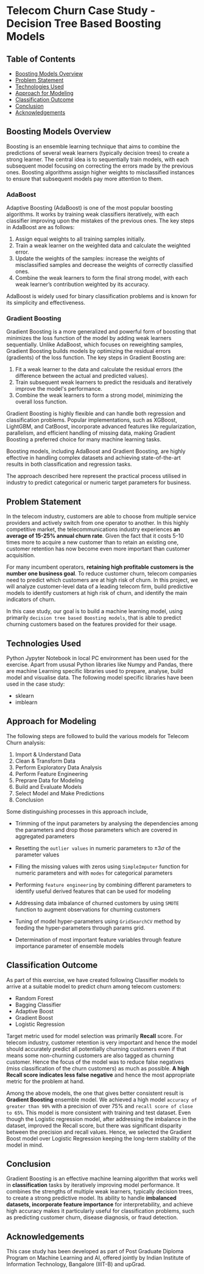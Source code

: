 # Telecom Churn Case Study - Decision Tree Based Boosting Models

## Table of Contents
* [Boosting Models Overview](#boosting-models-overview)
* [Problem Statement](#problem-statement)
* [Technologies Used](#technologies-used)
* [Approach for Modeling](#approach-for-modeling)
* [Classification Outcome](#classification-outcome)
* [Conclusion](#conclusion)
* [Acknowledgements](#acknowledgements)

## Boosting Models Overview

Boosting is an ensemble learning technique that aims to combine the predictions of several weak learners (typically decision trees) to create a strong learner. The central idea is to sequentially train models, with each subsequent model focusing on correcting the errors made by the previous ones. Boosting algorithms assign higher weights to misclassified instances to ensure that subsequent models pay more attention to them.

### AdaBoost

Adaptive Boosting (AdaBoost) is one of the most popular boosting algorithms. It works by training weak classifiers iteratively, with each classifier improving upon the mistakes of the previous ones. The key steps in AdaBoost are as follows:

1. Assign equal weights to all training samples initially.
2. Train a weak learner on the weighted data and calculate the weighted error.
3. Update the weights of the samples: increase the weights of misclassified samples and decrease the weights of correctly classified ones.
4. Combine the weak learners to form the final strong model, with each weak learner’s contribution weighted by its accuracy.

AdaBoost is widely used for binary classification problems and is known for its simplicity and effectiveness.

### Gradient Boosting

Gradient Boosting is a more generalized and powerful form of boosting that minimizes the loss function of the model by adding weak learners sequentially. Unlike AdaBoost, which focuses on reweighting samples, Gradient Boosting builds models by optimizing the residual errors (gradients) of the loss function. The key steps in Gradient Boosting are:

1. Fit a weak learner to the data and calculate the residual errors (the difference between the actual and predicted values).
2. Train subsequent weak learners to predict the residuals and iteratively improve the model's performance.
3. Combine the weak learners to form a strong model, minimizing the overall loss function.

Gradient Boosting is highly flexible and can handle both regression and classification problems. Popular implementations, such as XGBoost, LightGBM, and CatBoost, incorporate advanced features like regularization, parallelism, and efficient handling of missing data, making Gradient Boosting a preferred choice for many machine learning tasks.

Boosting models, including AdaBoost and Gradient Boosting, are highly effective in handling complex datasets and achieving state-of-the-art results in both classification and regression tasks.

 The approach described here represent the practical process utilised in industry to predict categorical or numeric target parameters for business.


## Problem Statement

In the telecom industry, customers are able to choose from multiple service providers and actively switch from one operator to another. In this highly competitive market, the telecommunications industry experiences **an average of 15-25% annual churn rate**. Given the fact that it costs 5-10 times more to acquire a new customer than to retain an existing one, customer retention has now become even more important than customer acquisition.

For many incumbent operators, **retaining high profitable customers is the number one business goal**. To reduce customer churn, telecom companies need to predict which customers are at high risk of churn. In this project, we will analyze customer-level data of a leading telecom firm, build predictive models to identify customers at high risk of churn, and identify the main indicators of churn.

In this case study, our goal is to build a machine learning model, using primarily `decision tree based Boosting models`, that is able to predict churning customers based on the features provided for their usage.

## Technologies Used

Python Jypyter Notebook in local PC environment has been used for the exercise. Apart from ususal Python libraries like  Numpy and Pandas, there are machine Learning specific libraries used to prepare, analyse, build model and visualise data. The following model specific libraries have been used in the case study:

- sklearn
- imblearn


## Approach for Modeling

The following steps are followed to build the various models for Telecom Churn analysis:

1. Import & Understand Data
2. Clean & Transform Data
3. Perform Exploratory Data Analysis
4. Perform Feature Engineering
5. Preprare Data for Modeling
6. Build and Evaluate Models
7. Select Model and Make Predictions
8. Conclusion

Some distinguishing processes in this approach include,

- Trimming of the input parameters by analysing the dependencies among the parameters and drop those parameters which are covered in aggregated parameters

- Resetting the `outlier values` in numeric parameters to $\pm 3\sigma$ of the parameter values

- Filling the missing values with zeros using `SimpleImputer` function for numeric parameters and with `modes` for categorical parameters

- Performing `feature engineering` by combining different parameters to identify useful derived features that can be used for modeling

- Addressing data imbalance of churned customers by using `SMOTE` function to augment observations for churning customers

- Tuning of model hyper-parameters using `GridSearchCV` method by feeding the hyper-parameters through params grid.

- Determination of most important feature variables through feature importance parameter of ensemble models


## Classification Outcome

As part of this exercise, we have created following Classifier models to arrive at a suitable model to predict churn among telecom customers:
- Random Forest
- Bagging Classifier
- Adaptive Boost
- Gradient Boost
- Logistic Regression

Target metric used for model selection was primarily **Recall** score. For telecom industry, customer retention is very important and hence the model should accurately predict all potentially churning customers even if that means some non-churning customers are also tagged as churning customer. Hence the focus of the model was to reduce false negatives (miss classification of the churn customers) as much as possible. **A high Recall score indicates less false negative** and hence the most appropriate metric for the problem at hand. 

Among the above models, the one that gives better consistent result is **Gradient Boosting** ensemble model. We achieved a high model `accuracy of greater than 90%` with a precision of over 75% and `recall score of close to 65%`. This model is more consistent with training and test dataset. Even though the Logistic regression model, after addressing the imbalance in the dataset, improved the Recall score, but there was significant disparity between the precision and recall values. Hence, we selected the Gradient Boost model over Logistic Regression keeping the long-term stability of the model in mind.


## Conclusion

Gradient Boosting is an effective machine learning algorithm that works well in **classification** tasks by iteratively improving model performance. It combines the strengths of multiple weak learners, typically decision trees, to create a strong predictive model. Its ability to handle **imbalanced datasets, incorporate feature importance** for interpretability, and achieve high accuracy makes it particularly useful for classification problems, such as predicting customer churn, disease diagnosis, or fraud detection.


## Acknowledgements

This case study has been developed as part of Post Graduate Diploma Program on Machine Learning and AI, offered jointly by Indian Institute of Information Technology, Bangalore (IIIT-B) and upGrad.